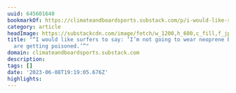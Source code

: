```yaml
---
uuid: 645601640
bookmarkOf: https://climateandboardsports.substack.com/p/i-would-like-surfers-to-say-im-not
category: article
headImage: https://substackcdn.com/image/fetch/w_1200,h_600,c_fill,f_jpg,q_auto:good,fl_progressive:steep,g_auto/https%3A%2F%2Fbucketeer-e05bbc84-baa3-437e-9518-adb32be77984.s3.amazonaws.com%2Fpublic%2Fimages%2F9c8f2594-7672-466d-a84b-eb7c8b6f4778_1560x952.jpeg
title: "“I would like surfers to say: ‘I’m not going to wear neoprene because people
  are getting poisoned.’”"
domain: climateandboardsports.substack.com
description:
tags: []
date: '2023-06-08T19:19:05.676Z'
highlights:
---
```




